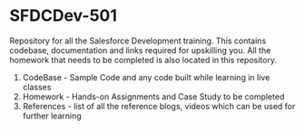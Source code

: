 # SFDCDev-501
Repository for all the Salesforce Development training. This contains codebase, documentation and links required for upskilling you. All the homework that needs to be completed is also located in this repository.

1. CodeBase - Sample Code and any code built while learning in live classes
2. Homework - Hands-on Assignments and Case Study to be completed
3. References - list of all the reference blogs, videos which can be used for further learning

